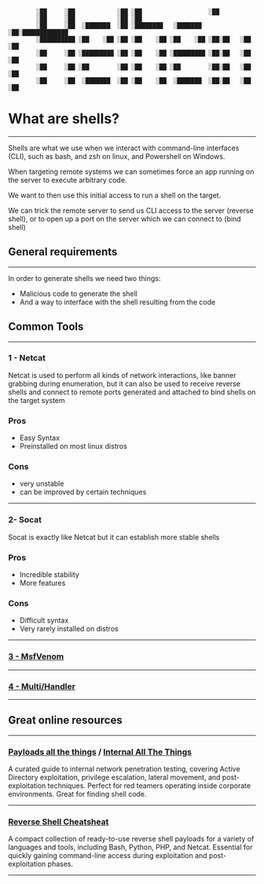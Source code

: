 ```

		░██     ░██            ░██ ░██                   ░██                
		░██     ░██            ░██ ░██                                      
		░██     ░██  ░███████  ░██ ░████████   ░███████  ░██░█████████████  
		░██████████ ░██    ░██ ░██ ░██    ░██ ░██    ░██ ░██░██   ░██   ░██ 
		░██     ░██ ░█████████ ░██ ░██    ░██ ░█████████ ░██░██   ░██   ░██ 
		░██     ░██ ░██        ░██ ░██    ░██ ░██        ░██░██   ░██   ░██ 
		░██     ░██  ░███████  ░██ ░██    ░██  ░███████  ░██░██   ░██   ░██

```


# What are shells?
---

Shells are what we use when we interact with command-line interfaces (CLI), such as bash, and zsh on linux, and Powershell on Windows. 

When targeting remote systems we can sometimes force an app running on the server to execute arbitrary code.

We want to then use this initial access to run a shell on the target.

We can trick the remote server to send us CLI access to the server (reverse shell),
or to open up a port on the server which we can connect to (bind shell)


## General requirements 
--- 
In order to generate shells we need two things:

- Malicious code to generate the shell
- And a way to interface with the shell resulting from the code

## Common Tools
---
### 1 - Netcat

Netcat is used to perform all kinds of network interactions, like banner grabbing during enumeration, but it can also be used to receive reverse shells and connect to remote ports generated and attached to bind shells on the target system 

### Pros
- Easy Syntax
- Preinstalled on most linux distros
### Cons
- very unstable
- can be improved by certain techniques
---
### 2- Socat

Socat is exactly like Netcat but it can establish more stable shells

### Pros
- Incredible stability
- More features 

### Cons
- Difficult syntax
- Very rarely installed on distros
---
### [3 - MsfVenom](Muspelheim.md#MsfVenom)

--- 
### [4 - Multi/Handler](Muspelheim.md#Multi/Handler)

---
## Great online resources

---
### [Payloads all the things](https://github.com/swisskyrepo/PayloadsAllTheThings/blob/master/Methodology%20and%20Resources/Reverse%20Shell%20Cheatsheet.md) / [Internal All The Things](https://swisskyrepo.github.io/InternalAllTheThings/cheatsheets/shell-reverse-cheatsheet/)

A curated guide to internal network penetration testing, covering Active Directory exploitation, privilege escalation, lateral movement, and post-exploitation techniques. Perfect for red teamers operating inside corporate environments. Great for finding shell code.

---
### [Reverse Shell Cheatsheat](https://web.archive.org/web/20200901140719/http://pentestmonkey.net/cheat-sheet/shells/reverse-shell-cheat-sheet)

A compact collection of ready-to-use reverse shell payloads for a variety of languages and tools, including Bash, Python, PHP, and Netcat. Essential for quickly gaining command-line access during exploitation and post-exploitation phases.

---
